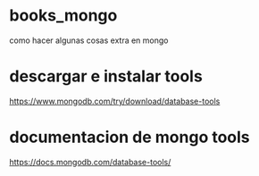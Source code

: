 # books_mongo

como hacer algunas cosas extra en mongo

# descargar e instalar tools

https://www.mongodb.com/try/download/database-tools

# documentacion de mongo tools
https://docs.mongodb.com/database-tools/ 